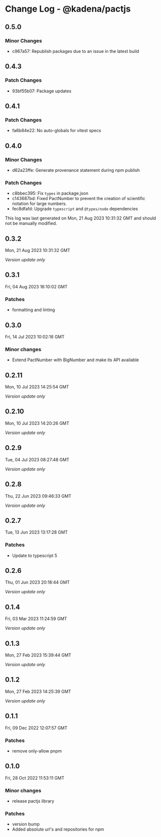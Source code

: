 # Change Log - @kadena/pactjs

## 0.5.0

### Minor Changes

- c967a57: Republish packages due to an issue in the latest build

## 0.4.3

### Patch Changes

- 93bf55b07: Package updates

## 0.4.1

### Patch Changes

- fa6b84e22: No auto-globals for vitest specs

## 0.4.0

### Minor Changes

- d62a23ffe: Generate provenance statement during npm publish

### Patch Changes

- c8bbec395: Fix `types` in package.json
- c143687bd: Fixed PactNumber to prevent the creation of scientific notation for
  large numbers.
- fec8dfafd: Upgrade `typescript` and `@types/node` dependencies

This log was last generated on Mon, 21 Aug 2023 10:31:32 GMT and should not be
manually modified.

## 0.3.2

Mon, 21 Aug 2023 10:31:32 GMT

_Version update only_

## 0.3.1

Fri, 04 Aug 2023 16:10:02 GMT

### Patches

- formatting and linting

## 0.3.0

Fri, 14 Jul 2023 10:02:16 GMT

### Minor changes

- Extend PactNumber with BigNumber and make its API available

## 0.2.11

Mon, 10 Jul 2023 14:25:54 GMT

_Version update only_

## 0.2.10

Mon, 10 Jul 2023 14:20:26 GMT

_Version update only_

## 0.2.9

Tue, 04 Jul 2023 08:27:48 GMT

_Version update only_

## 0.2.8

Thu, 22 Jun 2023 09:46:33 GMT

_Version update only_

## 0.2.7

Tue, 13 Jun 2023 13:17:28 GMT

### Patches

- Update to typescript 5

## 0.2.6

Thu, 01 Jun 2023 20:18:44 GMT

_Version update only_

## 0.1.4

Fri, 03 Mar 2023 11:24:59 GMT

_Version update only_

## 0.1.3

Mon, 27 Feb 2023 15:39:44 GMT

_Version update only_

## 0.1.2

Mon, 27 Feb 2023 14:25:39 GMT

_Version update only_

## 0.1.1

Fri, 09 Dec 2022 12:07:57 GMT

### Patches

- remove only-allow pnpm

## 0.1.0

Fri, 28 Oct 2022 11:53:11 GMT

### Minor changes

- release pactjs library

### Patches

- version bump
- Added absolute url's and repositories for npm

